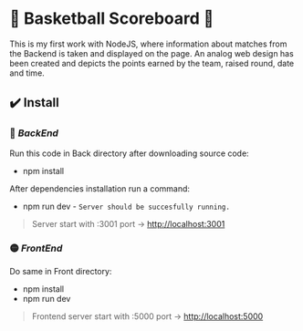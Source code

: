 # 🏀 Basketball Scoreboard 🏀 

This is my first work with NodeJS, where information about matches from the Backend is taken and displayed on the page.
An analog web design has been created and depicts the points earned by the team, raised round, date and time.

## ✔️ Install

### 🔴 _BackEnd_

Run this code in Back directory after downloading source code:

  - npm install

After dependencies installation run a command:

  - npm run dev - `Server should be succesfully running.`

> Server start with :3001 port -> [http://localhost:3001](http://localhost:3001)


### 🟡 _FrontEnd_ 

Do same in Front directory:

  - npm install
  - npm run dev

> Frontend server start with :5000 port -> [http://localhost:5000](http://localhost:5000)
